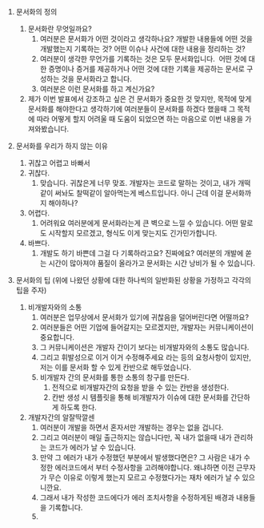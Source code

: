 1. 문서화의 정의
	1. 문서화란 무엇일까요?
		1. 여러분은 문서화가 어떤 것이라고 생각하나요? 개발한 내용들에 어떤 것을 개발했는지 기록하는 것? 어떤 이슈나 사건에 대한 내용을 정리하는 것?
		2. 여러분이 생각한 무언가를 기록하는 것은 모두 문서화입니다.  어떤 것에 대한 증명이나 증거를 제공하거나 어떤 것에 대한 기록을 제공하는 문서로 구성하는 것을 문서화라고 합니다.
		3. 여러분은 이런 문서화를 하고 계신가요?
	2. 제가 이번 발표에서 강조하고 싶은 건 문서화가 중요한 것 맞지만, 목적에 맞게 문서화를 해야한다고 생각하기에 여러분들이 문서화를 하겠다 했을때 그 목적에 따라 어떻게 할지 어려울 때 도움이 되었으면 하는 마음으로 이번 내용을 가져와봤습니다.
2. 문서화를 우리가 하지 않는 이유
	1. 귀찮고 어렵고 바빠서
	3. 귀찮다.
		1. 맞습니다. 귀찮은게 너무 맞죠. 개발자는 코드로 말하는 것이고, 내가 개떡 같이 써놔도 찰떡같이 알아먹는게 베스트입니다. 아니 근데 이걸 문서화까지 해야하나?
	4. 어렵다.
		1. 어려워요 여러분에게 문서화라는게 큰 벽으로 느낄 수 있습니다. 어떤 말로도 시작할지 모르겠고, 형식도 이게 맞는지도 긴가민가합니다.
	5. 바쁘다.
		1. 개발도 하기 바쁜데 그걸 다 기록하라고요? 진짜에요? 여러분의 개발에 쏟는 시간이 많아져야 품질이 올라가고 문서화는 시간 낭비가 될 수 있습니다. 


3. 문서화의 팁 (위에 나왔던 상황에 대한 하나씩의 일반화된 상황을 가정하고 각각의 팁을 주자)
	1. 비개발자와의 소통
		1. 여러분은 업무상에서 문서화가 있기에 귀찮음을 덜어버린다면 어떨까요?
		2. 여러분들은 어떤 기업에 들어갈지는 모르겠지만, 개발자는 커뮤니케이션이 중요합니다.
		3. 그 커뮤니케이션은 개발자 간이기 보다는 비개발자와의 소통도 많습니다. 
		4. 그리고 휘발성으로 이거 이거 수정해주세요 라는 등의 요청사항이 있지만, 저는 이를 문서화 할 수 있게 칸반으로 해두었습니다.
		5. 비개발자 간의 문서화를 통한 소통의 창구를 만든다.
			1. 전적으로 비개발자간의 요청을 받을 수 있는 칸반을 생성한다.
			2. 칸반 생성 시 템플릿을 통해 비개발자가 이슈에 대한 문서화를 간단하게 하도록 한다.
	2. 개발자간의 알잘딱깔센
		1. 여러분이 개발을 하면서 혼자서만 개발하는 경우는 없을 겁니다.
		2. 그리고 여러분이 매일 출근하지는 않습니다만, 꼭 내가 없을때 내가 관리하는 코드가 에러가 날 수 있습니다.
		3. 만약 그 에러가 내가 수정했던 부분에서 발생했다면은? 그 사람은 내가 수정한 에러코드에서 부터 수정사항을 고려해야합니다. 왜냐하면 이전 근무자가 무슨 이유로 이렇게 했는지 모르고 수정했다가는 재차 에러가 날 수 있으니깐요.
		4. 그래서 내가 작성한 코드에다가 에러 조치사항을 수정하게된 배경과 내용들을 기록합니다.
		5. 